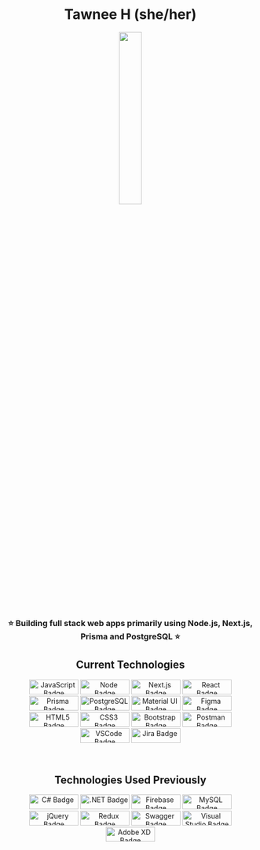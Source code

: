<div align="center">

# Tawnee H (she/her)

  <img src="https://media.giphy.com/media/gHL0GceDO9omiSXFLQ/giphy.gif" width="30%">

<br />

### ⭐ Building full stack web apps primarily using Node.js, Next.js, Prisma and PostgreSQL ⭐

</div>

<div align="center">

  <h2>Current Technologies</h2>
  <p>
    <img alt="JavaScript Badge" src="https://img.shields.io/badge/javascript%20-%23F7DF1E.svg?&style=for-the-badge&logo=javascript&logoColor=black" height=30 width=100 />
    <img alt="Node Badge" src="https://img.shields.io/badge/Node.js-339933?style=for-the-badge&logo=nodedotjs&logoColor=white" height=30 width=100 />
    <img alt="Next.js Badge" src="https://img.shields.io/badge/next.js-000000?style=for-the-badge&logo=nextdotjs&logoColor=white" height=30 width=100 />
    <img alt="React Badge" src="https://img.shields.io/badge/react%20-%2361DAFB.svg?&style=for-the-badge&logo=react&logoColor=black" height=30 width=100 />
    <img alt="Prisma Badge" src="https://img.shields.io/badge/Prisma-3982CE?style=for-the-badge&logo=Prisma&logoColor=white" height=30 width=100 />
    <img alt="PostgreSQL Badge" src="https://img.shields.io/badge/PostgreSQL-316192?style=for-the-badge&logo=postgresql&logoColor=white" height=30 width=100 />
    <img alt="Material UI Badge" src="https://img.shields.io/badge/materialui-%230081CB.svg?&style=for-the-badge&logo=material-ui&logoColor=white" height=30 width=100 />
    <img alt="Figma Badge" src="https://img.shields.io/badge/Figma-F24E1E?style=for-the-badge&logo=figma&logoColor=white" height=30 width=100 />
    <img alt="HTML5 Badge" src="https://img.shields.io/badge/html5%20-%23E34F26.svg?&style=for-the-badge&logo=html5&logoColor=white" height=30 width=100 />
    <img alt="CSS3 Badge" src="https://img.shields.io/badge/css3%20-%235151e7.svg?&style=for-the-badge&logo=css3&logoColor=white" height=30 width=100 />
    <img alt="Bootstrap Badge" src="https://img.shields.io/badge/bootstrap-%23563D7C.svg?&style=for-the-badge&logo=bootstrap&logoColor=white" height=30 width=100 />
    <img alt="Postman Badge" src="https://img.shields.io/badge/Postman-FF6C37?style=for-the-badge&logo=Postman&logoColor=white" height=30 width=100 />
    <img alt="VSCode Badge" src="https://img.shields.io/badge/VSCode-0078D4?style=for-the-badge&logo=visual%20studio%20code&logoColor=white" height=30 width=100 />
    <img alt="Jira Badge" src="https://img.shields.io/badge/Jira-0052CC?style=for-the-badge&logo=Jira&logoColor=white" height=30 width=100 />
  </p>
  <br />
  <h2>Technologies Used Previously</h2>
  <p>
    <img alt="C# Badge" src="https://img.shields.io/badge/c%23-%23239120.svg?&style=for-the-badge&logo=c-sharp&logoColor=white" height=30 width=100 />
    <img alt=".NET Badge" src="https://img.shields.io/badge/.NET-512BD4?style=for-the-badge&logo=dotnet&logoColor=white" height=30 width=100 />
    <img alt="Firebase Badge" src="https://img.shields.io/badge/firebase-ffca28?style=for-the-badge&logo=firebase&logoColor=black" height=30 width=100 />
    <img alt="MySQL Badge" src="https://img.shields.io/badge/mysql-%2300f.svg?&style=for-the-badge&logo=mysql&logoColor=white" height=30 width=100 />
    <img alt="jQuery Badge" src="https://img.shields.io/badge/jquery-%230769AD.svg?&style=for-the-badge&logo=jquery&logoColor=white" height=30 width=100 />
    <img alt="Redux Badge" src="https://img.shields.io/badge/redux%20-%23452170.svg?&style=for-the-badge&logo=redux&logoColor=white" height=30 width=100 />
    <img alt="Swagger Badge" src="https://img.shields.io/badge/Swagger-85EA2D?style=for-the-badge&logo=Swagger&logoColor=white" height=30 width=100 />
    <img alt="Visual Studio Badge" src="https://img.shields.io/badge/Visual_Studio-5C2D91?style=for-the-badge&logo=visual%20studio&logoColor=white" height=30 width=100 />
    <img alt="Adobe XD Badge" src="https://img.shields.io/badge/Adobe%20XD-470137?style=for-the-badge&logo=Adobe%20XD&logoColor=#FF61F6" height=30 width=100 />
  </p>
</div>
